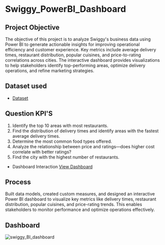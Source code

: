 # Swiggy_PowerBI_Dashboard
## Project Objective
The objective of this project is to analyze Swiggy's business data using Power BI to generate actionable insights for improving operational efficiency and customer experience. Key metrics include average delivery times, restaurant distribution, popular cuisines, and price-to-rating correlations across cities. The interactive dashboard provides visualizations to help stakeholders identify top-performing areas, optimize delivery operations, and refine marketing strategies.
## Dataset used
- <a href="https://raw.githubusercontent.com/adimsanjay/Swiggy_PowerBI_Dashboard/refs/heads/main/swiggy.csv">Dataset</a>
## Question KPI'S
1.	Identify the top 10 areas with most restaurants.
2.	Find the distribution of delivery times and identify areas with the fastest average delivery times.
3.	Determine the most common food types offered. 
4.	Analyze the relationship between price and ratings—does higher cost correlate with better ratings?
5.	Find the city with the highest number of restaurants.
- Dashboard Interaction <a href = "https://github.com/adimsanjay/Swiggy_PowerBI_Dashboard/blob/main/swiggy_Analysis_PowerBI.pdf">View Dashboard</a>
## Process
Built data models, created custom measures, and designed an interactive Power BI dashboard to visualize key metrics like delivery times, restaurant distribution, popular cuisines, and price-rating trends. This enables stakeholders to monitor performance and optimize operations effectively.
## Dashboard
![swiggy_BI_dashboard](https://github.com/user-attachments/assets/4cfd673b-8b9e-48a1-b71c-0b289f226507)


